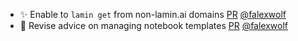 - ✨ Enable to `lamin get` from non-lamin.ai domains [PR](https://github.com/laminlabs/lamin-cli/pull/76) [@falexwolf](https://github.com/falexwolf)
- 📝 Revise advice on managing notebook templates [PR](https://github.com/laminlabs/lamindb/pull/1981) [@falexwolf](https://github.com/falexwolf)
